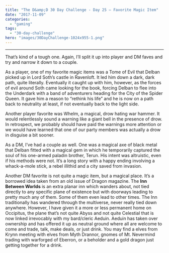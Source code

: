 ```yaml
---
title: "The D&amp;D 30 Day Challenge - Day 25 – Favorite Magic Item"
date: "2017-11-09"
categories: 
  - "gaming"
tags: 
  - "30-day-challenge"
hero: "images/30DayChallenge-1024x955-1.png"
---
```


* * *

That’s kind of a tough one. Again, I’ll split it up into player and DM faves and try and narrow it down to a couple.

As a player, one of my favorite magic items was a Tome of Evil that Delban picked up in Lord Soth’s castle in Ravenloft. It led him down a dark, dark path, quite literally. Eventually it caught up with him, however, as the forces of evil around Soth came looking for the book, forcing Delban to flee into the Underdark with a band of adventurers heading for the City of the Spider Queen. It gave him a reason to “rethink his life” and he is now on a path back to neutrality at least, if not eventually back to the light side.

Another player favorite was Whelm, a magical, drow hating war hammer. It would relentlessly sound a warning like a giant bell in the presence of drow. In retrospect, we probably should have paid the warnings more attention or we would have learned that one of our party members was actually a drow in disguise a bit sooner.

As a DM, I’ve had a couple as well. One was a magical axe of black metal that Delban fitted with a magical gem in which he temporarily captured the soul of his one-armed paladin brother, Terun. His intent was altruistic, even if his methods were not. It’s a long story with a happy ending involving a whack-a-mole stick, a rebel illithid and a city saved from invasion.

Another DM favorite is not quite a magic item, but a magical place. It’s a borrowed idea taken from an old issue of Dragon magazine. The **Inn Between Worlds** is an extra planar inn which wanders about, not tied directly to any specific plane of existence but with doorways leading to pretty much any of them. Some of them even lead to other times. The Inn traditionally has wandered through the multiverse, never really tied down anywhere. However, I have given it a more or less permanent home on Occipitus, the plane that’s not quite Abyss and not quite Celestial that is now linked irrevocably with my bard/cleric Aeduin. Aeduin has taken over ownership and has offered it up as neutral ground where all are welcome to come and trade, talk, make deals, or just drink. You may find a elves from Krynn meeting with elves from Myth Drannor, gnomes of Mt. Nevermind trading with warforged of Eberron, or a beholder and a gold dragon just getting together for a drink.
